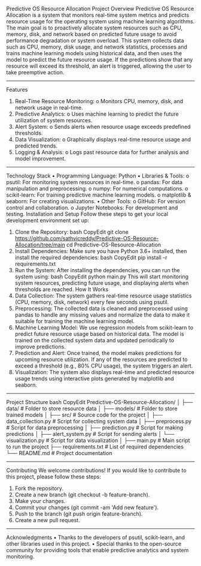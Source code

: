 Predictive OS Resource Allocation
Project Overview
Predictive OS Resource Allocation is a system that monitors real-time system metrics and predicts resource usage for the operating system using machine learning algorithms. The main goal is to proactively allocate system resources such as CPU, memory, disk, and network based on predicted future usage to avoid performance degradation or system overload.
This system collects data such as CPU, memory, disk usage, and network statistics, processes and trains machine learning models using historical data, and then uses the model to predict the future resource usage. If the predictions show that any resource will exceed its threshold, an alert is triggered, allowing the user to take preemptive action.
________________________________________
Features
1.	Real-Time Resource Monitoring:
o	Monitors CPU, memory, disk, and network usage in real-time.
2.	Predictive Analytics:
o	Uses machine learning to predict the future utilization of system resources.
3.	Alert System:
o	Sends alerts when resource usage exceeds predefined thresholds.
4.	Data Visualization:
o	Graphically displays real-time resource usage and predicted trends.
5.	Logging & Analysis:
o	Logs past resource data for further analysis and model improvement.
________________________________________
Technology Stack
•	Programming Language: Python
•	Libraries & Tools:
o	psutil: For monitoring system resources in real-time.
o	pandas: For data manipulation and preprocessing.
o	numpy: For numerical computations.
o	scikit-learn: For training predictive machine learning models.
o	matplotlib & seaborn: For creating visualizations.
•	Other Tools:
o	GitHub: For version control and collaboration.
o	Jupyter Notebooks: For development and testing.
Installation and Setup
Follow these steps to get your local development environment set up:
1.	Clone the Repository:
bash
CopyEdit
git clone https://github.com/sathvicreddy/Predictive-OS-Resource-Allocation/tree/main
cd Predictive-OS-Resource-Allocation
2.	Install Dependencies:
Make sure you have Python 3.6+ installed, then install the required dependencies:
bash
CopyEdit
pip install -r requirements.txt
3.	Run the System:
After installing the dependencies, you can run the system using:
bash
CopyEdit
python main.py
This will start monitoring system resources, predicting future usage, and displaying alerts when thresholds are reached.
How It Works
1.	Data Collection:
The system gathers real-time resource usage statistics (CPU, memory, disk, network) every few seconds using psutil.
2.	Preprocessing:
The collected data is cleaned and preprocessed using pandas to handle any missing values and normalize the data to make it suitable for training the machine learning model.
3.	Machine Learning Model:
We use regression models from scikit-learn to predict future resource usage based on historical data. The model is trained on the collected system data and updated periodically to improve predictions.
4.	Prediction and Alert:
Once trained, the model makes predictions for upcoming resource utilization. If any of the resources are predicted to exceed a threshold (e.g., 80% CPU usage), the system triggers an alert.
5.	Visualization:
The system also displays real-time and predicted resource usage trends using interactive plots generated by matplotlib and seaborn.
________________________________________
Project Structure
bash
CopyEdit
Predictive-OS-Resource-Allocation/
│
├── data/                  # Folder to store resource data
│
├── models/                # Folder to store trained models
│
├── src/                   # Source code for the project
│   ├── data_collection.py # Script for collecting system data
│   ├── preprocess.py      # Script for data preprocessing
│   ├── prediction.py      # Script for making predictions
│   ├── alert_system.py    # Script for sending alerts
│   └── visualization.py   # Script for data visualization
│
├── main.py                # Main script to run the project
├── requirements.txt       # List of required dependencies
└── README.md              # Project documentation
________________________________________
Contributing
We welcome contributions! If you would like to contribute to this project, please follow these steps:
1.	Fork the repository.
2.	Create a new branch (git checkout -b feature-branch).
3.	Make your changes.
4.	Commit your changes (git commit -am 'Add new feature').
5.	Push to the branch (git push origin feature-branch).
6.	Create a new pull request.
________________________________________
Acknowledgments
•	Thanks to the developers of psutil, scikit-learn, and other libraries used in this project.
•	Special thanks to the open-source community for providing tools that enable predictive analytics and system monitoring.

